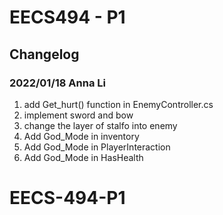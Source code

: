 # EECS494 - P1

## Changelog

### 2022/01/18 Anna Li

1. add Get_hurt() function in EnemyController.cs
2. implement sword and bow
3. change the layer of stalfo into enemy
4. Add God_Mode in inventory
5. Add God_Mode in PlayerInteraction
6. Add God_Mode in HasHealth
# EECS-494-P1
